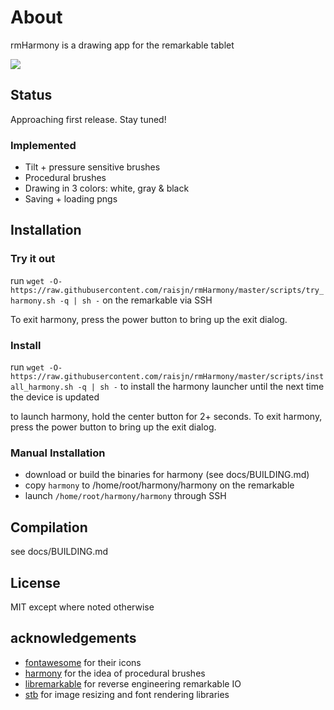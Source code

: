 # About

rmHarmony is a drawing app for the remarkable tablet

![](https://i.imgur.com/KJlWdAAl.png)

## Status

Approaching first release. Stay tuned!

### Implemented

* Tilt + pressure sensitive brushes
* Procedural brushes
* Drawing in 3 colors: white, gray & black
* Saving + loading pngs

## Installation

### Try it out

run `wget -O- https://raw.githubusercontent.com/raisjn/rmHarmony/master/scripts/try_harmony.sh -q | sh -` on the remarkable via SSH

To exit harmony, press the power button to bring up the exit dialog.

### Install

run `wget -O- https://raw.githubusercontent.com/raisjn/rmHarmony/master/scripts/install_harmony.sh -q | sh -` to install the harmony launcher until the next time the device is updated


to launch harmony, hold the center button for 2+ seconds. To exit harmony,
press the power button to bring up the exit dialog.

### Manual Installation

* download or build the binaries for harmony (see docs/BUILDING.md)
* copy `harmony` to /home/root/harmony/harmony on the remarkable
* launch `/home/root/harmony/harmony` through SSH

## Compilation

see docs/BUILDING.md

## License

MIT except where noted otherwise

## acknowledgements

* [fontawesome](https://fontawesome.com) for their icons
* [harmony](https://github.com/mrdoob/harmony) for the idea of procedural brushes
* [libremarkable](https://github.com/canselcik/libremarkable) for reverse engineering remarkable IO
* [stb](https://github.com/nothings/stb) for image resizing and font rendering libraries
